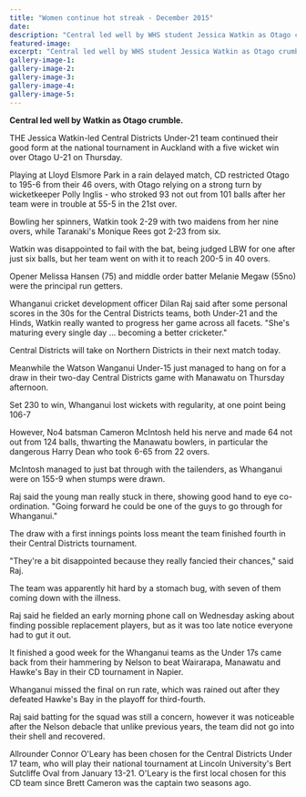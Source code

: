 ```yaml
---
title: "Women continue hot streak - December 2015"
date: 
description: "Central led well by WHS student Jessica Watkin as Otago crumble, Wanganui Chronicle article on 19/12/15..."
featured-image: 
excerpt: "Central led well by WHS student Jessica Watkin as Otago crumble, Wanganui Chronicle article on 19/12/15..."
gallery-image-1: 
gallery-image-2: 
gallery-image-3: 
gallery-image-4: 
gallery-image-5: 
---
```


<p><strong>Central led well by Watkin as Otago crumble.</strong></p>
<p>THE Jessica Watkin-led Central Districts Under-21 team continued their good form at the national tournament in Auckland with a five wicket win over Otago U-21 on Thursday.</p>
<p>Playing at Lloyd Elsmore Park in a rain delayed match, CD restricted Otago to 195-6 from their 46 overs, with Otago relying on a strong turn by wicketkeeper Polly Inglis - who stroked 93 not out from 101 balls after her team were in trouble at 55-5 in the 21st over.</p>
<p>Bowling her spinners, Watkin took 2-29 with two maidens from her nine overs, while Taranaki's Monique Rees got 2-23 from six.</p>
<p>Watkin was disappointed to fail with the bat, being judged LBW for one after just six balls, but her team went on with it to reach 200-5 in 40 overs.</p>
<p>Opener Melissa Hansen (75) and middle order batter Melanie Megaw (55no) were the principal run getters.</p>
<p>Whanganui cricket development officer Dilan Raj said after some personal scores in the 30s for the Central Districts teams, both Under-21 and the Hinds, Watkin really wanted to progress her game across all facets. "She's maturing every single day ... becoming a better cricketer."</p>
<p>Central Districts will take on Northern Districts in their next match today.</p>
<p>Meanwhile the Watson Wanganui Under-15 just managed to hang on for a draw in their two-day Central Districts game with Manawatu on Thursday afternoon.</p>
<p>Set 230 to win, Whanganui lost wickets with regularity, at one point being 106-7</p>
<p>However, No4 batsman Cameron McIntosh held his nerve and made 64 not out from 124 balls, thwarting the Manawatu bowlers, in particular the dangerous Harry Dean who took 6-65 from 22 overs.</p>
<p>McIntosh managed to just bat through with the tailenders, as Whanganui were on 155-9 when stumps were drawn.</p>
<p>Raj said the young man really stuck in there, showing good hand to eye co-ordination. "Going forward he could be one of the guys to go through for Whanganui."</p>
<p>The draw with a first innings points loss meant the team finished fourth in their Central Districts tournament.</p>
<p>"They're a bit disappointed because they really fancied their chances," said Raj.</p>
<p>The team was apparently hit hard by a stomach bug, with seven of them coming down with the illness.</p>
<p>Raj said he fielded an early morning phone call on Wednesday asking about finding possible replacement players, but as it was too late notice everyone had to gut it out.</p>
<p>It finished a good week for the Whanganui teams as the Under 17s came back from their hammering by Nelson to beat Wairarapa, Manawatu and Hawke's Bay in their CD tournament in Napier.</p>
<p>Whanganui missed the final on run rate, which was rained out after they defeated Hawke's Bay in the playoff for third-fourth.</p>
<p>Raj said batting for the squad was still a concern, however it was noticeable after the Nelson debacle that unlike previous years, the team did not go into their shell and recovered.</p>
<p>Allrounder Connor O'Leary has been chosen for the Central Districts Under 17 team, who will play their national tournament at Lincoln University's Bert Sutcliffe Oval from January 13-21. O'Leary is the first local chosen for this CD team since Brett Cameron was the captain two seasons ago.</p>

